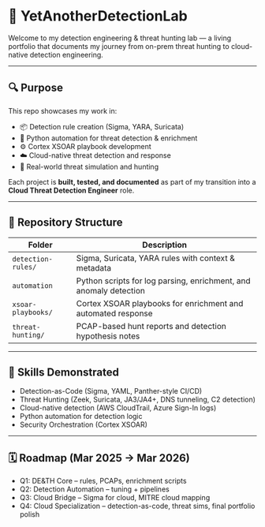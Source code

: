 # 🧪 YetAnotherDetectionLab

Welcome to my detection engineering & threat hunting lab — a living portfolio that documents my journey from on-prem threat hunting to cloud-native detection engineering.

---

## 🔍 Purpose

This repo showcases my work in:

- 📦 Detection rule creation (Sigma, YARA, Suricata)
- 🐍 Python automation for threat detection & enrichment
- ⚙️ Cortex XSOAR playbook development
- ☁️ Cloud-native threat detection and response
- 🧪 Real-world threat simulation and hunting

Each project is **built, tested, and documented** as part of my transition into a **Cloud Threat Detection Engineer** role.

---

## 📁 Repository Structure

| Folder               | Description                                                       |
|----------------------|-------------------------------------------------------------------|
| `detection-rules/`   | Sigma, Suricata, YARA rules with context & metadata               |
| `automation`       | Python scripts for log parsing, enrichment, and anomaly detection |
| `xsoar-playbooks/`   | Cortex XSOAR playbooks for enrichment and automated response      |
| `threat-hunting/`    | PCAP-based hunt reports and detection hypothesis notes            |

---

## 🧠 Skills Demonstrated

- Detection-as-Code (Sigma, YAML, Panther-style CI/CD)
- Threat Hunting (Zeek, Suricata, JA3/JA4+, DNS tunneling, C2 detection)
- Cloud-native detection (AWS CloudTrail, Azure Sign-In logs)
- Python automation for detection logic
- Security Orchestration (Cortex XSOAR)

---

## 🗓️ Roadmap (Mar 2025 → Mar 2026)

- Q1: DE&TH Core – rules, PCAPs, enrichment scripts
- Q2: Detection Automation – tuning + pipelines
- Q3: Cloud Bridge – Sigma for cloud, MITRE cloud mapping
- Q4: Cloud Specialization – detection-as-code, threat sims, final portfolio polish
